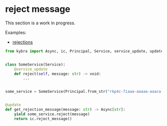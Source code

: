 # reject message

This section is a work in progress.

Examples:

-   [rejections](https://github.com/demergent-labs/kybra/tree/main/examples/rejections)

```python
from kybra import Async, ic, Principal, Service, service_update, update, void


class SomeService(Service):
    @service_update
    def reject(self, message: str) -> void:
        ...


some_service = SomeService(Principal.from_str("rkp4c-7iaaa-aaaaa-aaaca-cai"))


@update
def get_rejection_message(message: str) -> Async[str]:
    yield some_service.reject(message)
    return ic.reject_message()
```
